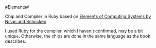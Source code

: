 #Elements#

Chip and Compiler in Ruby based on [Elements of Computing Systems by Nisan and Schocken](http://www.idc.ac.il/tecs/).

I used Ruby for the compiler, which I haven't confirmed, may be a bit unique. Otherwise, the chips are done in the same language as the book describes. 

